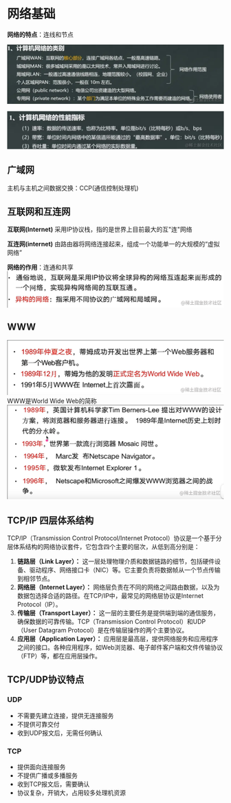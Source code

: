 # 网络基础

**网络的特点**：连线和节点<br>

![Alt text](./static/image.png) 

![Alt text](./static/image1.png)

## 广域网

主机与主机之间数据交换：CCP(通信控制处理机)

## 互联网和互连网

**互联网(Internet)** 采用IP协议栈，指的是世界上目前最大的互"连"网络<br>

**互连网(internet)** 由路由器将网络连接起来，组成一个功能单一的大规模的“虚拟网络”

**网络的作用**：连通和共享
![Alt text](./static/image2.png)

## WWW

![Alt text](./static/image3.png)
WWW是World Wide Web的简称
![Alt text](./static/image4.png)

## TCP/IP 四层体系结构

TCP/IP（Transmission Control Protocol/Internet Protocol）协议是一个基于分层体系结构的网络协议套件，它包含四个主要的层次，从低到高分别是：

1. **链路层（Link Layer）：** 这一层处理物理介质和数据链路的细节，包括硬件设备、驱动程序、网络接口卡（NIC）等。它主要负责将数据帧从一个节点传输到相邻节点。
1. **网络层（Internet Layer）：** 网络层负责在不同的网络之间路由数据，以及为数据包选择合适的路径。在TCP/IP中，最常见的网络层协议是Internet Protocol（IP）。
1. **传输层（Transport Layer）：** 这一层的主要任务是提供端到端的通信服务，确保数据的可靠传输。TCP（Transmission Control Protocol）和UDP（User Datagram Protocol）是在传输层操作的两个主要协议。
1. **应用层（Application Layer）：** 应用层是最高层，提供网络服务和应用程序之间的接口。各种应用程序，如Web浏览器、电子邮件客户端和文件传输协议（FTP）等，都在应用层操作。

## TCP/UDP协议特点

### UDP

- 不需要先建立连接，提供无连接服务
- 不提供可靠交付
- 收到UDP报文后，无需任何确认

### TCP

- 提供面向连接服务
- 不提供广播或多播服务
- 收到TCP报文后，需要确认
- 协议复杂，开销大，占用较多处理机资源

